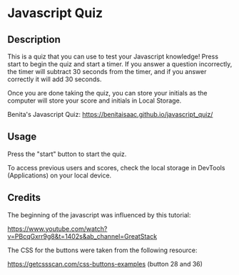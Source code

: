 # Javascript Quiz

## Description

This is a quiz that you can use to test your Javascript knowledge! Press start to begin the quiz and start a timer. If you answer a question incorrectly, the timer will subtract 30 seconds from the timer, and if you answer correctly it will add 30 seconds. 

Once you are done taking the quiz, you can store your initials as the computer will store your score and initials in Local Storage. 

Benita's Javascript Quiz: https://benitaisaac.github.io/javascript_quiz/ 


## Usage

Press the "start" button to start the quiz. 

To access previous users and scores, check the local storage in DevTools (Applications) on your local device. 


## Credits

The beginning of the javascript was influenced by this tutorial: 

https://www.youtube.com/watch?v=PBcqGxrr9g8&t=1402s&ab_channel=GreatStack


The CSS for the buttons were taken from the following resource: 

https://getcssscan.com/css-buttons-examples (button 28 and 36)


